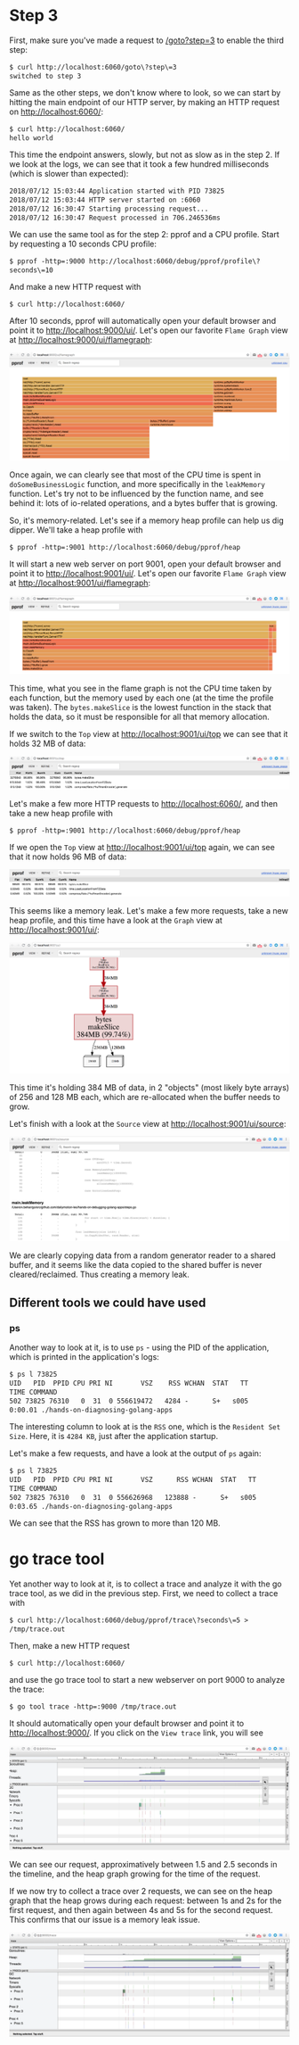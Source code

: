 # Step 3

First, make sure you've made a request to [/goto?step=3](http://localhost:6060/goto?step=3) to enable the third step:

```
$ curl http://localhost:6060/goto\?step\=3
switched to step 3
```

Same as the other steps, we don't know where to look, so we can start by hitting the main endpoint of our HTTP server, by making an HTTP request on <http://localhost:6060/>:

```
$ curl http://localhost:6060/
hello world
```

This time the endpoint answers, slowly, but not as slow as in the step 2. If we look at the logs, we can see that it took a few hundred milliseconds (which is slower than expected):

```
2018/07/12 15:03:44 Application started with PID 73825
2018/07/12 15:03:44 HTTP server started on :6060
2018/07/12 16:30:47 Starting processing request...
2018/07/12 16:30:47 Request processed in 706.246536ms
```

We can use the same tool as for the step 2: pprof and a CPU profile. Start by requesting a 10 seconds CPU profile:

```
$ pprof -http=:9000 http://localhost:6060/debug/pprof/profile\?seconds\=10
```

And make a new HTTP request with

```
$ curl http://localhost:6060/
```

After 10 seconds, pprof will automatically open your default browser and point it to <http://localhost:9000/ui/>. Let's open our favorite `Flame Graph` view at <http://localhost:9000/ui/flamegraph>:

![pprof CPU Flame Graph View](pprof-cpu-flame-graph.png)

Once again, we can clearly see that most of the CPU time is spent in `doSomeBusinessLogic` function, and more specifically in the `leakMemory` function. Let's try not to be influenced by the function name, and see behind it: lots of io-related operations, and a bytes buffer that is growing.

So, it's memory-related. Let's see if a memory heap profile can help us dig dipper. We'll take a heap profile with

```
$ pprof -http=:9001 http://localhost:6060/debug/pprof/heap
```

It will start a new web server on port 9001, open your default browser and point it to <http://localhost:9001/ui/>. Let's open our favorite `Flame Graph` view at <http://localhost:9001/ui/flamegraph>:

![pprof Heap Flame Graph View](pprof-heap-flame-graph.png)

This time, what you see in the flame graph is not the CPU time taken by each function, but the memory used by each one (at the time the profile was taken). The `bytes.makeSlice` is the lowest function in the stack that holds the data, so it must be responsible for all that memory allocation.

If we switch to the `Top` view at <http://localhost:9001/ui/top> we can see that it holds 32 MB of data:

![pprof Heap Top View](pprof-heap-top-1.png)

Let's make a few more HTTP requests to <http://localhost:6060/>, and then take a new heap profile with

```
$ pprof -http=:9001 http://localhost:6060/debug/pprof/heap
```

If we open the `Top` view at <http://localhost:9001/ui/top> again, we can see that it now holds 96 MB of data:

![pprof Heap Top View](pprof-heap-top-2.png)

This seems like a memory leak. Let's make a few more requests, take a new heap profile, and this time have a look at the `Graph` view at <http://localhost:9001/ui/>:

![pprof Heap Grap View](pprof-heap-graph.png)

This time it's holding 384 MB of data, in 2 "objects" (most likely byte arrays) of 256 and 128 MB each, which are re-allocated when the buffer needs to grow.

Let's finish with a look at the `Source` view at <http://localhost:9001/ui/source>:

![pprof Heap Source View](pprof-heap-source.png)

We are clearly copying data from a random generator reader to a shared buffer, and it seems like the data copied to the shared buffer is never cleared/reclaimed. Thus creating a memory leak.

## Different tools we could have used

### ps

Another way to look at it, is to use `ps` - using the PID of the application, which is printed in the application's logs:

```
$ ps l 73825
UID   PID  PPID CPU PRI NI       VSZ    RSS WCHAN  STAT   TT       TIME COMMAND
502 73825 76310   0  31  0 556619472   4284 -      S+   s005    0:00.01 ./hands-on-diagnosing-golang-apps
```

The interesting column to look at is the `RSS` one, which is the `Resident Set Size`. Here, it is `4284 KB`, just after the application startup.

Let's make a few requests, and have a look at the output of `ps` again:

```
$ ps l 73825
UID   PID  PPID CPU PRI NI       VSZ      RSS WCHAN  STAT   TT       TIME COMMAND
502 73825 76310   0  31  0 556626968   123888 -      S+   s005    0:03.65 ./hands-on-diagnosing-golang-apps
```

We can see that the RSS has grown to more than 120 MB. 

# go trace tool

Yet another way to look at it, is to collect a trace and analyze it with the go trace tool, as we did in the previous step. First, we need to collect a trace with

```
$ curl http://localhost:6060/debug/pprof/trace\?seconds\=5 > /tmp/trace.out
```

Then, make a new HTTP request

```
$ curl http://localhost:6060/
```

and use the go trace tool to start a new webserver on port 9000 to analyze the trace:

```
$ go tool trace -http=:9000 /tmp/trace.out
```

It should automatically open your default browser and point it to <http://localhost:9000/>. If you click on the `View trace` link, you will see

![trace](trace-1.png)

We can see our request, approximatively between 1.5 and 2.5 seconds in the timeline, and the heap graph growing for the time of the request.

If we now try to collect a trace over 2 requests, we can see on the heap graph that the heap grows during each request: between 1s and 2s for the first request, and then again between 4s and 5s for the second request. This confirms that our issue is a memory leak issue.

![trace](trace-2.png)
